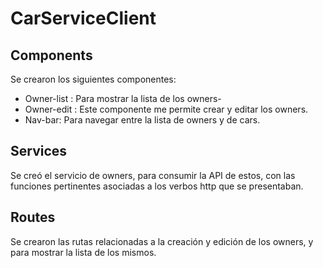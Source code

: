 # CarServiceClient

## Components

Se crearon los siguientes componentes: 

- Owner-list : Para mostrar la lista de los owners-
- Owner-edit : Este componente me permite crear y editar los owners.
- Nav-bar: Para navegar entre la lista de owners y de cars.

## Services

Se creó el servicio de owners, para consumir la API de estos, con las funciones pertinentes asociadas a los verbos http que se presentaban.

## Routes

Se crearon las rutas relacionadas a la creación y edición de los owners, y para mostrar la lista de los mismos.